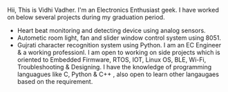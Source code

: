 Hii, This is Vidhi Vadher.
I'm an Electronics Enthusiast geek.
I have worked on below several projects during my graduation period.
- Heart beat monitoring and detecting device using analog sensors.
- Autometic room light, fan and slider window control system using 8051.
- Gujrati character recognition system using Python.
I am an EC Engineer & a working professionl.
I am open to working on side projects which is oriented to Embedded Firmware, RTOS, IOT, Linux OS, BLE, Wi-Fi, Troubleshooting & Designing.
I have the knowledge of programming languagues like C, Python & C++ , also open to learn other langaugaes based on the requirement.  
